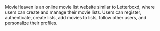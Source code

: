 MovieHeaven is an online movie list website similar to Letterboxd, where users can create and manage their movie lists. Users can register, authenticate, create lists, add movies to lists, follow other users, and personalize their profiles.
